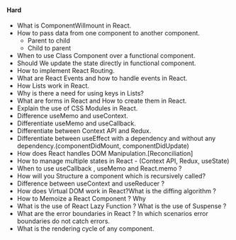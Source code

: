 #### Hard

- What is ComponentWillmount in React.
- How to pass data from one component to another component.
  - Parent to child
  - Child to parent
- When to use Class Component over a functional component.
- Should We update the state directly in functional component.
- How to implement React Routing.
- What are React Events and how to handle events in React.
- How Lists work in React.
- Why is there a need for using keys in Lists?
- What are forms in React and How to create them in React.
- Explain the use of CSS Modules in React.
- Difference useMemo and useContext.
- Differentiate useMemo and useCallback.
- Differentiate between Context API and Redux.
- Differentiate between useEffect with a dependency and without any dependency.(componentDidMount, componentDidUpdate)
- How does React handles DOM Manipulation.[Reconciliation]
- How to manage multiple states in React - (Context API, Redux, useState)
- When to use useCallback , useMemo and React.memo ?
- How will you Structure a component which is recursively called?
- Difference between useContext and useReducer ?
- How does Virtual DOM work in React?What is the diffing algorithm ?
- How to Memoize a React Component ? Why
- What is the use of React Lazy Function ? What is the use of Suspense ?
- What are the error boundaries in React ? In which scenarios error boundaries do not catch errors.
- What is the rendering cycle of any component.
